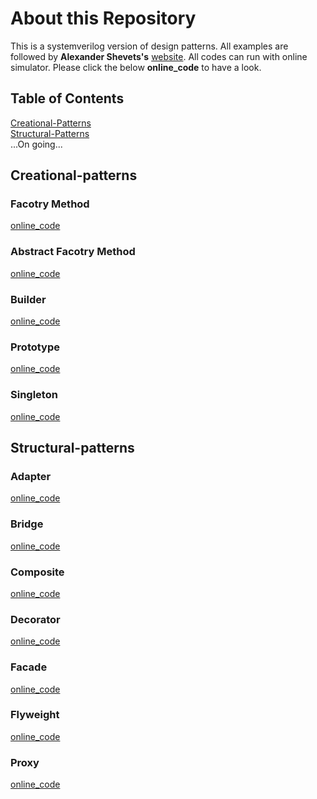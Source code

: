 # About this Repository

This is a systemverilog version of design patterns. All examples are followed by **Alexander Shevets's** [website](https://refactoringguru.cn/design-patterns/catalog). All codes can run with online simulator. Please click the below **online_code** to have a look.

## Table of Contents  
[Creational-Patterns](#Creational-Patterns)  
[Structural-Patterns](#Structural-Patterns)  
...On going...    
<a name="headers"/>
## Creational-patterns
### Facotry Method
[online_code](https://www.edaplayground.com/x/6XW5)
### Abstract Facotry Method
[online_code](https://www.edaplayground.com/x/HwsF)
### Builder
[online_code](https://www.edaplayground.com/x/YKXJ)
### Prototype
[online_code](https://www.edaplayground.com/x/mmZM)
### Singleton
[online_code](https://www.edaplayground.com/x/W8Hh)

## Structural-patterns
### Adapter
[online_code](https://www.edaplayground.com/x/rnFS)
### Bridge
[online_code](https://www.edaplayground.com/x/CAHH)
### Composite
[online_code](https://www.edaplayground.com/x/uLqg)
### Decorator
[online_code](https://www.edaplayground.com/x/L_XG)
### Facade
[online_code](https://www.edaplayground.com/x/CAK3)
### Flyweight
[online_code](https://www.edaplayground.com/x/JD3A)
### Proxy
[online_code](https://www.edaplayground.com/x/R5Xx)
